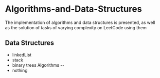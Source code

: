 # Algorithms-and-Data-Structures
The implementation of algorithms and data structures is presented, as well as the solution of tasks of varying complexity on LeetCode using them

Data Structures
--
- linkedList
- stack
- binary trees
Algorithms
--
- nothing
